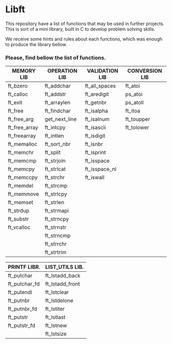 # Libft

This repository have a list of functions that may be used in further projects.
This is sort of a mini library, built in C to develop problem solving skills.

We receive some hints and rules about each functions, which was enough to produce the library bellow.

### Please, find bellow the list of functions.

|MEMORY LIB		|OPERATION LIB	|VALIDATION LIB	|CONVERSION LIB	|
|---------------|---------------|---------------|---------------|
|ft_bzero		|ft_addchar		|ft_all_spaces	|ft_atoi		|
|ft_calloc		|ft_addstr		|ft_aredigit	|ps_atoi		|
|ft_exit		|ft_arraylen	|ft_getnbr		|ps_atoll		|
|ft_free		|ft_findchar	|ft_isalpha		|ft_itoa		|
|ft_free_arg	|get_next_line	|ft_isalnum		|ft_toupper		|
|ft_free_array	|ft_intcpy		|ft_isascii		|ft_tolower		|
|ft_freearray	|ft_intlen		|ft_isdigit		|				|
|ft_memalloc	|ft_sort_nbr	|ft_isnbr		|				|
|ft_memchr		|ft_split		|ft_isprint		|				|
|ft_memcmp		|ft_strjoin		|ft_isspace		|				|
|ft_memcpy		|ft_strlcat		|ft_isspace_nl	|				|
|ft_memccpy		|ft_strchr		|ft_iswall		|				|
|ft_memdel		|ft_strcmp		|				|				|
|ft_memmove		|ft_strlcpy		|				|				|
|ft_memset		|ft_strlen		|				|				|
|ft_strdup		|ft_strmapi		|				|				|
|ft_substr		|ft_strncpy		|				|				|
|ft_vcalloc		|ft_strnstr		|				|				|
|				|ft_strncmp		|				|				|
|				|ft_strrchr		|				|				|
|				|ft_strtrim		|				|				|

|PRINTF LIBR.	|LIST_UTILS LIB.|
|---------------|---------------|
|ft_putchar		|ft_lstadd_back	|
|ft_putchar_fd	|ft_lstadd_front|
|ft_putendl		|ft_lstclear	|
|ft_putnbr		|ft_lstdelone	|
|ft_putnbr_fd	|ft_lstiter		|
|ft_putstr		|ft_lstlast		|
|ft_putstr_fd	|ft_lstnew		|
|				|ft_lstsize		|
